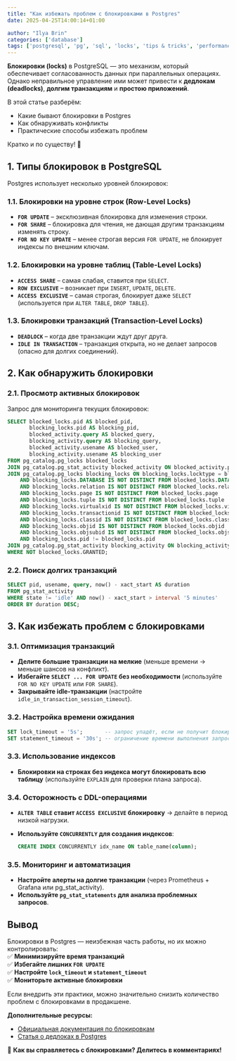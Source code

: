 ```yaml
---
title: "Как избежать проблем с блокировками в Postgres"
date: 2025-04-25T14:00:14+01:00

author: "Ilya Brin"
categories: ['database']
tags: ['postgresql', 'pg', 'sql', 'locks', 'tips & tricks', 'performance', 'database', 'optimization']
---
```


**Блокировки (locks)** в PostgreSQL — это механизм, который обеспечивает согласованность данных при параллельных операциях. Однако неправильное управление ими может привести к **дедлокам (deadlocks)**, **долгим транзакциям** и **простою приложений**.  

В этой статье разберём:  

- Какие бывают блокировки в Postgres  
- Как обнаруживать конфликты  
- Практические способы избежать проблем  

Кратко и по существу! 🚀  

## 1. Типы блокировок в PostgreSQL  

Postgres использует несколько уровней блокировок:  

### 1.1. Блокировки на уровне строк (Row-Level Locks)  

- **`FOR UPDATE`** – эксклюзивная блокировка для изменения строки.  
- **`FOR SHARE`** – блокировка для чтения, не дающая другим транзакциям изменять строку.  
- **`FOR NO KEY UPDATE`** – менее строгая версия `FOR UPDATE`, не блокирует индексы по внешним ключам.  

### 1.2. Блокировки на уровне таблиц (Table-Level Locks)  

- **`ACCESS SHARE`** – самая слабая, ставится при `SELECT`.  
- **`ROW EXCLUSIVE`** – возникает при `INSERT`, `UPDATE`, `DELETE`.  
- **`ACCESS EXCLUSIVE`** – самая строгая, блокирует даже `SELECT` (используется при `ALTER TABLE`, `DROP TABLE`).  

### 1.3. Блокировки транзакций (Transaction-Level Locks)  

- **`DEADLOCK`** – когда две транзакции ждут друг друга.  
- **`IDLE IN TRANSACTION`** – транзакция открыта, но не делает запросов (опасно для долгих соединений).  

## 2. Как обнаружить блокировки  

### 2.1. Просмотр активных блокировок  

Запрос для мониторинга текущих блокировок:  

```sql
SELECT blocked_locks.pid AS blocked_pid,
       blocking_locks.pid AS blocking_pid,
       blocked_activity.query AS blocked_query,
       blocking_activity.query AS blocking_query,
       blocked_activity.usename AS blocked_user,
       blocking_activity.usename AS blocking_user
FROM pg_catalog.pg_locks blocked_locks
JOIN pg_catalog.pg_stat_activity blocked_activity ON blocked_activity.pid = blocked_locks.pid
JOIN pg_catalog.pg_locks blocking_locks ON blocking_locks.locktype = blocked_locks.locktype
    AND blocking_locks.DATABASE IS NOT DISTINCT FROM blocked_locks.DATABASE
    AND blocking_locks.relation IS NOT DISTINCT FROM blocked_locks.relation
    AND blocking_locks.page IS NOT DISTINCT FROM blocked_locks.page
    AND blocking_locks.tuple IS NOT DISTINCT FROM blocked_locks.tuple
    AND blocking_locks.virtualxid IS NOT DISTINCT FROM blocked_locks.virtualxid
    AND blocking_locks.transactionid IS NOT DISTINCT FROM blocked_locks.transactionid
    AND blocking_locks.classid IS NOT DISTINCT FROM blocked_locks.classid
    AND blocking_locks.objid IS NOT DISTINCT FROM blocked_locks.objid
    AND blocking_locks.objsubid IS NOT DISTINCT FROM blocked_locks.objsubid
    AND blocking_locks.pid != blocked_locks.pid
JOIN pg_catalog.pg_stat_activity blocking_activity ON blocking_activity.pid = blocking_locks.pid
WHERE NOT blocked_locks.GRANTED;
```

### 2.2. Поиск долгих транзакций  

```sql
SELECT pid, usename, query, now() - xact_start AS duration
FROM pg_stat_activity
WHERE state != 'idle' AND now() - xact_start > interval '5 minutes'
ORDER BY duration DESC;
```

## 3. Как избежать проблем с блокировками  

### 3.1. Оптимизация транзакций  

- **Делите большие транзакции на мелкие** (меньше времени → меньше шансов на конфликт).  
- **Избегайте `SELECT ... FOR UPDATE` без необходимости** (используйте `FOR NO KEY UPDATE` или `FOR SHARE`).  
- **Закрывайте idle-транзакции** (настройте `idle_in_transaction_session_timeout`).  

### 3.2. Настройка времени ожидания  

```sql
SET lock_timeout = '5s';       -- запрос упадёт, если не получит блокировку за 5 секунд
SET statement_timeout = '30s'; -- ограничение времени выполнения запроса
```

### 3.3. Использование индексов  

- **Блокировки на строках без индекса могут блокировать всю таблицу** (используйте `EXPLAIN` для проверки плана запроса).  

### 3.4. Осторожность с DDL-операциями  

- **`ALTER TABLE` ставит `ACCESS EXCLUSIVE` блокировку** → делайте в период низкой нагрузки.  
- **Используйте `CONCURRENTLY` для создания индексов**:  

  ```sql
  CREATE INDEX CONCURRENTLY idx_name ON table_name(column);
  ```

### 3.5. Мониторинг и автоматизация  

- **Настройте алерты на долгие транзакции** (через Prometheus + Grafana или pg_stat_activity).  
- **Используйте `pg_stat_statements` для анализа проблемных запросов**.  

## Вывод  

Блокировки в Postgres — неизбежная часть работы, но их можно контролировать:  
✅ **Минимизируйте время транзакций**  
✅ **Избегайте лишних `FOR UPDATE`**  
✅ **Настройте `lock_timeout` и `statement_timeout`**  
✅ **Мониторьте активные блокировки**  

Если внедрить эти практики, можно значительно снизить количество проблем с блокировками в продакшене.  

**Дополнительные ресурсы:**  

- [Официальная документация по блокировкам](https://www.postgresql.org/docs/current/explicit-locking.html)  
- [Статья о дедлоках в Postgres](https://habr.com/ru/articles/465263/)  

🚀 **Как вы справляетесь с блокировками? Делитесь в комментариях!**
